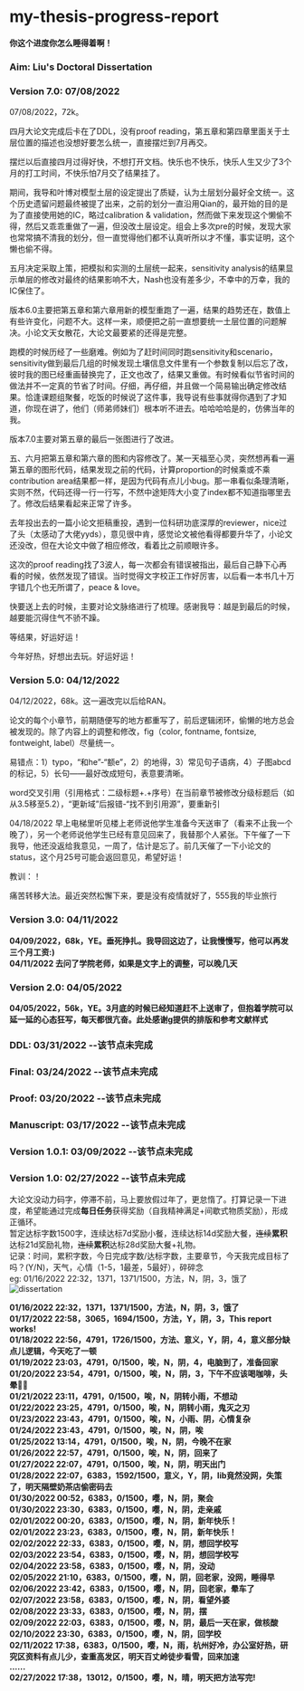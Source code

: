 # my-thesis-progress-report
**你这个进度你怎么睡得着啊！**

### Aim: Liu's Doctoral Dissertation

### Version 7.0: 07/08/2022
07/08/2022，72k。<br>

四月大论文完成后卡在了DDL，没有proof reading，第五章和第四章里面关于土层位置的描述也没想好要怎么统一，直接摆烂到7月再交。<br>

摆烂以后直接四月过得好快，不想打开文档。快乐也不快乐，快乐人生又少了3个月的打工时间，不快乐怕7月交了结果挂了。<br>

期间，我导和叶博对模型土层的设定提出了质疑，认为土层划分最好全文统一。这个历史遗留问题最终被提了出来，之前的划分一直沿用Qian的，最开始的目的是为了直接使用她的IC，略过calibration & validation，然而做下来发现这个懒偷不得，然后又乖乖重做了一遍，但没改土层设定。组会上多次pre的时候，发现大家也常常搞不清我的划分，但一直觉得他们都不认真听所以才不懂，事实证明，这个懒也偷不得。<br>

五月决定采取上策，把模拟和实测的土层统一起来，sensitivity analysis的结果显示单层的修改对最终的结果影响不大，Nash也没有差多少，不幸中的万幸，我的IC保住了。<br>

版本6.0主要把第五章和第六章用新的模型重跑了一遍，结果的趋势还在，数值上有些许变化，问题不大。这样一来，顺便把之前一直想要统一土层位置的问题解决。小论文天女散花，大论文最要紧的还得是完整。<br>

跑模的时候历经了一些磨难。例如为了赶时间同时跑sensitivity和scenario，sensitivity做到最后几组的时候发现土壤信息文件里有一个参数复制以后忘了改，彼时我的图已经重画替换完了，正文也改了，结果又重做。有时候看似节省时间的做法并不一定真的节省了时间。仔细，再仔细，并且做一个简易输出确定修改结果。恰逢课题组聚餐，吃饭的时候说了这件事，我导说有些事就得你遇到了才知道，你现在讲了，他们（师弟师妹们）根本听不进去。哈哈哈哈是的，仿佛当年的我。<br>

版本7.0主要对第五章的最后一张图进行了改进。<br>

五、六月把第五章和第六章的图和内容修改了。某一天福至心灵，突然想再看一遍第五章的图形代码，结果发现之前的代码，计算proportion的时候乘或不乘contribution area结果都一样，是因为代码有点儿小bug。那一串看似条理清晰，实则不然，代码还得一行一行写，不然中途矩阵大小变了index都不知道指哪里去了。修改后结果看起来正常了许多。<br>

去年投出去的一篇小论文拒稿重投，遇到一位科研功底深厚的reviewer，nice过了头（太感动了大佬yyds），意见很中肯，感觉论文被他看得都要升华了，小论文还没改，但在大论文中做了相应修改，看着比之前顺眼许多。<br>

这次的proof reading找了3波人，每一次都会有错误被指出，最后自己静下心再看的时候，依然发现了错误。当时觉得文字校正工作好厉害，以后看一本书几十万字错几个也无所谓了，peace & love。<br>

快要送上去的时候，主要对论文脉络进行了梳理。感谢我导：越是到最后的时候，越要能沉得住气不骄不躁。<br>

等结果，好运好运！<br>

今年好热，好想出去玩。好运好运！<br>

### Version 5.0: 04/12/2022
04/12/2022，68k。这一遍改完以后给RAN。<br>

论文的每个小章节，前期随便写的地方都重写了，前后逻辑闭环，偷懒的地方总会被发现的。除了内容上的调整和修改，fig（color, fontname, fontsize, fontweight, label）尽量统一。<br>

易错点：1）typo，“和he”-“额e”，2）的地得，3）常见句子语病，4）子图abcd的标记，5）长句——最好改成短句，表意要清晰。<br>

word交叉引用（引用格式：二级标题+.+序号）在当前章节被修改分级标题后（如从3.5移至5.2），“更新域”后报错-“找不到引用源”，要重新引<br>

04/18/2022 早上电梯里听见楼上老师说他学生准备今天送审了（看来不止我一个晚了），另一个老师说他学生已经有意见回来了，我替那个人紧张。下午催了一下我导，他还没返给我意见，一周了，估计是忘了。前几天催了一下小论文的status，这个月25号可能会返回意见，希望好运！<br>

教训：！

痛苦转移大法。最近突然松懈下来，要是没有疫情就好了，555我的毕业旅行

### Version 3.0: 04/11/2022
**04/09/2022，68k，YE。垂死挣扎。我导回这边了，让我慢慢写，他可以再发三个月工资:)**<br>
**04/11/2022 去问了学院老师，如果是文字上的调整，可以晚几天**

### Version 2.0: 04/05/2022
**04/05/2022，56k，YE。3月底的时候已经知道赶不上送审了，但抱着学院可以延一延的心态狂写，每天都很亢奋。此处感谢g提供的排版和参考文献样式**

### DDL: 03/31/2022 --该节点未完成
### Final: 03/24/2022 --该节点未完成
### Proof: 03/20/2022 --该节点未完成
### Manuscript: 03/17/2022 --该节点未完成
### Version 1.0.1: 03/09/2022 --该节点未完成
### Version 1.0: 02/27/2022 --该节点未完成

大论文没动力码字，停滞不前，马上要放假过年了，更怠惰了。打算记录一下进度，希望能通过完成**每日任务**获得奖励（自我精神满足+间歇式物质奖励），形成正循环。
<br>
暂定达标字数1500字，连续达标7d奖励小餐，连续达标14d奖励大餐，~~连续~~**累积**达标21d奖励礼物，~~连续~~**累积**达标28d奖励大餐+礼物。
<br>
记录：时间，累积字数，今日完成字数/达标字数，主要章节，今天我完成目标了吗？(Y/N)，天气，心情（1-5，1最差，5最好），碎碎念
<br>
eg: 01/16/2022 22:32，1371，1371/1500，方法，N，阴，3，饿了
<br>
![dissertation](https://user-images.githubusercontent.com/33391827/149664398-560eae10-257b-4af6-85a9-125d49d5a958.jpg)

**01/16/2022 22:32，1371，1371/1500，方法，N，阴，3，饿了**<br>
**01/17/2022 22:58，3065，1694/1500，方法，Y，阴，3，This report works!**<br>
**01/18/2022 22:56，4791，1726/1500，方法、意义，Y，阴，4，意义部分缺点儿逻辑，今天吃了一顿**<br>
**01/19/2022 23:03，4791，0/1500，唉，N，阴，4，电脑到了，准备回家**<br>
**01/20/2022 23:54，4791，0/1500，唉，N，阴，3，下午不应该喝咖啡，头晕😵‍💫**<br>
**01/21/2022 23:11，4791，0/1500，唉，N，阴转小雨，不想动**<br>
**01/22/2022 23:25，4791，0/1500，唉，N，阴转小雨，鬼灭之刃**<br>
**01/23/2022 23:43，4791，0/1500，唉，N，小雨、阴，心情复杂**<br>
**01/24/2022 23:43，4791，0/1500，唉，N，阴，唉**<br>
**01/25/2022 13:14，4791，0/1500，唉，N，阴，今晚不在家**<br>
**01/26/2022 22:57，4791，0/1500，唉，N，阴，回来了**<br>
**01/27/2022 22:07，4791，0/1500，唉，N，阴，明天出门**<br>
**01/28/2022 22:07，6383，1592/1500，意义，Y，阴，lib竟然没网，失策了，明天隔壁奶茶店偷密码去**<br>
**01/30/2022 00:52，6383，0/1500，嘤，N，阴，聚会**<br>
**01/30/2022 23:30，6383，0/1500，嘤，N，阴，走亲戚**<br>
**02/01/2022 00:20，6383，0/1500，嘤，N，阴，新年快乐！**<br>
**02/01/2022 23:23，6383，0/1500，嘤，N，阴，新年快乐！**<br>
**02/02/2022 22:33，6383，0/1500，嘤，N，阴，想回学校写**<br>
**02/03/2022 23:54，6383，0/1500，嘤，N，阴，想回学校写**<br>
**02/04/2022 23:58，6383，0/1500，嘤，N，阴，没动**<br>
**02/05/2022 21:10，6383，0/1500，嘤，N，阴，回老家，没网，睡得早**<br>
**02/06/2022 23:42，6383，0/1500，嘤，N，阴，回老家，晕车了**<br>
**02/07/2022 23:58，6383，0/1500，嘤，N，阴，看望外婆**<br>
**02/08/2022 23:33，6383，0/1500，嘤，N，阴，摆**<br>
**02/09/2022 22:03，6383，0/1500，嘤，N，阴，最后一天在家，做核酸**<br>
**02/10/2022 23:30，6383，0/1500，嘤，N，阴，回学校**<br>
**02/11/2022 17:38，6383，0/1500，嘤，N，雨，杭州好冷，办公室好热，研究区资料有点儿少，查重高发区，明天百丈岭徒步看雪，回来加速**<br>
**......**<br>
**02/27/2022 17:38，13012，0/1500，嘤，N，晴，明天把方法写完!**<br>
